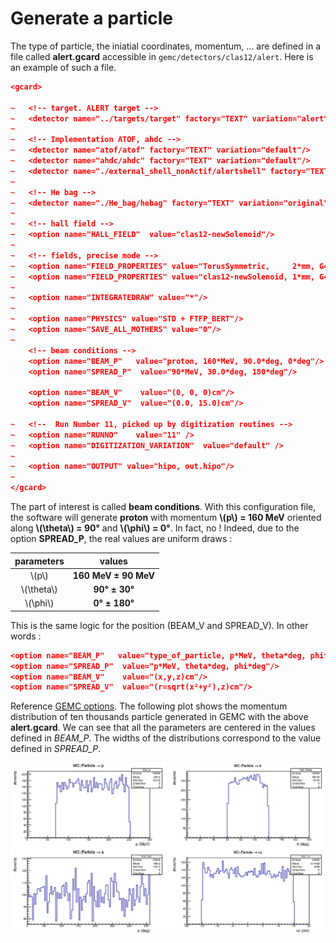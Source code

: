 # Generate a particle

The type of particle, the iniatial coordinates, momentum, ... are defined in a file called **alert.gcard** accessible in `gemc/detectors/clas12/alert`. Here is an example  of such a file.

``` json
<gcard>
	
~	<!-- target. ALERT target -->
~	<detector name="../targets/target" factory="TEXT" variation="alert"/> 
~		
~	<!-- Implementation ATOF, ahdc -->
~	<detector name="atof/atof" factory="TEXT" variation="default"/>
~	<detector name="ahdc/ahdc" factory="TEXT" variation="default"/>
~	<detector name="./external_shell_nonActif/alertshell" factory="TEXT" variation="original"/>
~
~	<!-- He bag -->
~	<detector name="./He_bag/hebag" factory="TEXT" variation="original"/>
~
~	<!-- hall field -->
~	<option name="HALL_FIELD"  value="clas12-newSolenoid"/>
~
~	<!-- fields, precise mode -->
~	<option name="FIELD_PROPERTIES" value="TorusSymmetric,     2*mm, G4ClassicalRK4, linear"/>
~	<option name="FIELD_PROPERTIES" value="clas12-newSolenoid, 1*mm, G4ClassicalRK4, linear"/>
~
~	<option name="INTEGRATEDRAW" value="*"/>
~
~	<option name="PHYSICS" value="STD + FTFP_BERT"/>
~	<option name="SAVE_ALL_MOTHERS" value="0"/>
~	
	<!-- beam conditions -->
	<option name="BEAM_P"   value="proton, 160*MeV, 90.0*deg, 0*deg"/>
 	<option name="SPREAD_P"  value="90*MeV, 30.0*deg, 180*deg"/>
	
	<option name="BEAM_V"    value="(0, 0, 0)cm"/>
	<option name="SPREAD_V"  value="(0.0, 15.0)cm"/>

~	<!--  Run Number 11, picked up by digitization routines -->
~	<option name="RUNNO"    value="11" />
~	<option name="DIGITIZATION_VARIATION"  value="default" />
~	
~	<option name="OUTPUT" value="hipo, out.hipo"/>
~
</gcard>
```

The part of interest is called **beam conditions**. With this configuration file, the software will generate **proton** with momentum **\\(p\\) = 160 MeV** oriented along **\\(\theta\\) = 90°** and **\\(\phi\\) = 0°**. In fact, no ! Indeed, due to the option **SPREAD_P**, the real values are uniform draws : 

parameters | values
:---: | :---:
\\(p\\) | **160 MeV ± 90 MeV** 
\\(\theta\\) |**90° ± 30°**  
\\(\phi\\)  | **0° ± 180°**


This is the same logic for the position (BEAM_V and SPREAD_V). In other words :

``` json
<option name="BEAM_P"   value="type_of_particle, p*MeV, theta*deg, phi*deg"/>
<option name="SPREAD_P"  value="p*MeV, theta*deg, phi*deg"/>
<option name="BEAM_V"    value="(x,y,z)cm"/>
<option name="SPREAD_V"  value="(r=sqrt(x²+y²),z)cm"/>
```

Reference [GEMC options](https://gemc.jlab.org/gemc/html/documentation/options.html#gcard). The following plot shows the momentum distribution of ten thousands particle generated in GEMC with the above **alert.gcard**. We can see that all the parameters are centered in the values defined in *BEAM_P*. The widths of the distributions correspond to the value defined in *SPREAD_P*.

![mc_particle.png](./mc_particle.png)